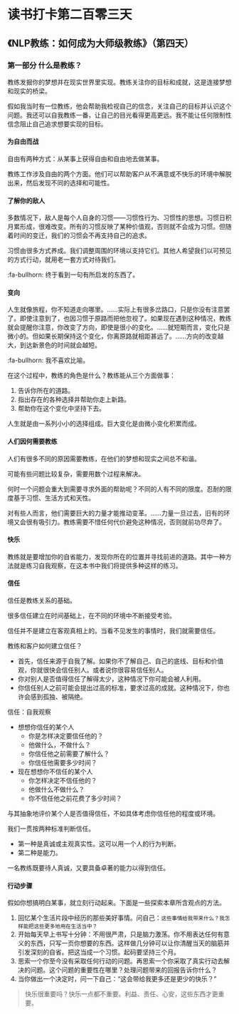 读书打卡第二百零三天
===

《NLP教练：如何成为大师级教练》（第四天）
---

### 第一部分 什么是教练？

教练发掘你的梦想并在现实世界里实现。教练关注你的目标和成就，这是连接梦想和现实的桥梁。

假如我当时有一位教练，他会帮助我检视自己的信念，关注自己的目标并认识这个问题。我还可以自我教练一番，让自己的目光看得更高更远。我不能让任何限制性信念阻止自己追求想要实现的目标。

#### 为自由而战

自由有两种方式：从某事上获得自由和自由地去做某事。

教练工作涉及自由的两个方面。他们可以帮助客户从不满意或不快乐的环境中解脱出来，然后发现不同的选择和可能性。

#### 了解你的敌人

多数情况下，敌人是每个人自身的习惯——习惯性行为、习惯性的思想。习惯日积月累形成，很难改变。所有的习惯反映了某种价值观，否则就不会成为习惯。但随着时间的变迁，我们的习惯会不再支持自己的追求。

习惯由很多方式养成。我们调整周围的环境以支持它们。其他人希望我们以可预见的方式行动，就用老一套方式对待我们。

:fa-bullhorn: 终于看到一句有所启发的东西了。

#### 变向

人生就像旅程，你不知道走向哪里。……实际上有很多岔路口，只是你没有注意罢了。即使注意到了，也因习惯于原路而把他忽视了。如果现在遇到这种情况，教练就会提醒你注意，你改变了方向，即使是很小的变化。……就短期而言，变化只是微小的。但如果长期保持这个变化，你离原路就相距甚远了。……方向的改变越大，到达新景色的时间就会越短。

:fa-bullhorn: 我不喜欢比喻。

在这个过程中，教练的角色是什么？教练能从三个方面做事：
1. 告诉你所在的道路。
2. 指出存在的各种选择并帮助你走上新路。
3. 帮助你在这个变化中坚持下去。

人生就是由一系列小小的选择组成。巨大变化是由微小变化积累而成。

#### 人们因何需要教练

人们有很多不同的原因需要教练，在他们的梦想和现实之间总不和谐。

可能有些问题比较复杂，需要用数个过程来解决。

何时一个问题会重大到需要寻求外面的帮助呢？不同的人有不同的限度。忍耐的限度基于习惯、生活方式和天性。

对有些人而言，他们需要巨大的力量才能推动变革。……力量一旦过去，旧有的环境又会很有吸引力。教练需要不惜任何代价避免这种情况，否则就前功尽弃了。

#### 快乐

教练就是要增加你的自省能力，发现你所在的位置并寻找前进的道路。其中一种方法就是练习自我观察，在这本书中我们将提供多种这样的练习。

#### 信任

信任是教练关系的基础。

很多信任建立在时间基础上，在不同的环境中不断接受考验。

信任并不是建立在客观真相上的。当看不见发生的事情时，我们就需要信任。

教练和客户如何建立信任？
* 首先，信任来源于自我了解。如果你不了解自己、自己的底线、目标和价值观，你就很快会信任别人。或者说你很容易信任别人。
* 你对别人是否值得信任了解得太少，这种情况下你可能会被人利用。
* 你信任别人之前可能会提出过高的标准，要求过高的成就。这种情况下，你也许会感到孤独、被隔绝。

信任：自我观察
* 想想你信任的某个人
    * 你是怎样决定要信任他的？
    * 他做什么，不做什么？
    * 你信任他之前需要了解什么？
    * 你信任他需要多少时间？
* 现在想想你不信任的某个人
    * 你怎样决定不信任他的？
    * 他做什么不做什么？
    * 你不信任他之前花费了多少时间？

与其抽象地评价某个人是否值得信任，不如具体考虑你信任他的程度或环境。

我们一贯按两种标准判断信任。
* 第一种是真诚或主观真实性。这可以用一个人的行为判断。
* 第二种是能力。

一名教练既要待人真诚，又要具备卓著的能力以得到信任。

#### 行动步骤

假如你想搞明白某事，就立刻行动起来。下面是一些探索本章所含观点的方法。
1. 回忆某个生活片段中经历的那些美好事情。问自己：`这些事情给我带来什么？我怎样能把这些更多地用在生活当中？`
2. 开始每天早上书写十分钟：不用很严肃，只是脑力激荡。你不用表达任何有意义的东西，只写一页你想要的东西。这样做几分钟可以让你清醒当天的脑筋并引发深刻的自省。把这当成一个习惯。起码要坚持三个月。
3. 思索一个你至今没有采取任何行动的问题。再思索一个你采取了真实行动去解决的问题。这个问题的重要性在哪里？处理问题带来的回报告诉你什么？
4. 当你做出一个决定时，问一下自己：“这会带给我更多还是更少的快乐？”

> 快乐很重要吗？快乐一点都不重要。利益、责任、心安，这些东西才更重要。
